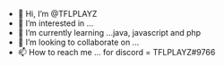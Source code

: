 - 👋 Hi, I’m @TFLPLAYZ
- 👀 I’m interested in ...
- 🌱 I’m currently learning ...java, javascript and php
- 💞️ I’m looking to collaborate on ...
- 📫 How to reach me ... for discord = TFLPLAYZ#9766

<!---
TFLPLAYZ/TFLPLAYZ is a ✨ special ✨ repository because its `README.md` (this file) appears on your GitHub profile.
You can click the Preview link to take a look at your changes.
--->
